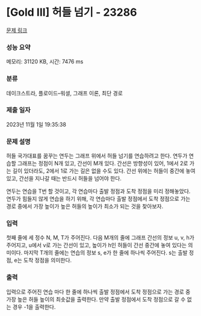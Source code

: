 # [Gold III] 허들 넘기 - 23286 

[문제 링크](https://www.acmicpc.net/problem/23286) 

### 성능 요약

메모리: 31120 KB, 시간: 7476 ms

### 분류

데이크스트라, 플로이드–워셜, 그래프 이론, 최단 경로

### 제출 일자

2023년 11월 1일 19:35:38

### 문제 설명

<p>허들 국가대표를 꿈꾸는 연두는 그래프 위에서 허들 넘기를 연습하려고 한다. 연두가 연습할 그래프는 정점이 N개 있고, 간선이 M개 있다. 간선은 방향성이 있어, 1에서 2로 가는 길이 있더라도, 2에서 1로 가는 길은 없을 수도 있다. 간선 위에는 허들이 중간에 놓여 있고, 간선을 지나갈 때는 반드시 허들을 넘어야 한다.</p>

<p>연두는 연습을 T번 할 것이고, 각 연습마다 출발 정점과 도착 정점을 미리 정해놓았다. 연두가 힘들지 않게 연습을 하기 위해, 각 연습마다 출발 정점에서 도착 정점으로 가는 경로 중에서 가장 높이가 높은 허들의 높이가 최소가 되는 것을 찾아보자.</p>

### 입력 

 <p>첫째 줄에 세 정수 N, M, T가 주어진다. 다음 M개의 줄에 그래프 간선의 정보 u, v, h가 주어지고, u에서 v로 가는 간선이 있고, 높이가 h인 허들이 간선 중간에 놓여 있다는 의미이다. 마지막 T개의 줄에는 연습의 정보 s, e가 한 줄에 하나씩 주어진다. s는 출발 정점, e는 도착 정점을 의미한다.</p>

### 출력 

 <p>입력으로 주어진 연습 마다 한 줄에 하나씩 출발 정점에서 도착 정점으로 가는 경로 중 가장 높은 허들 높이의 최솟값을 출력한다. 만약 출발 정점에서 도착 정점으로 갈 수 없는 경우 -1을 출력한다.</p>

